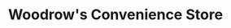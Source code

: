 ---
title: "Woodrow's Convenience Store"
url: /sunrise-beach/woodrows-convenience-store/
shop: convenience
---